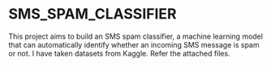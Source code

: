 # SMS_SPAM_CLASSIFIER
This project aims to build an SMS spam classifier, a machine learning model that can automatically identify whether an incoming SMS message is spam or not. I have taken datasets from Kaggle. Refer the attached files.  
